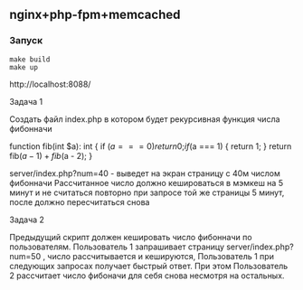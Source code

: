 ## nginx+php-fpm+memcached

### Запуск
```
make build
make up
```
http://localhost:8088/


Задача 1

Создать файл index.php в котором будет рекурсивная функция числа фибонначи


function fib(int $a): int
{
if ($a === 0) {
return 0;
}
if ($a === 1) {
return 1;
}
return fib($a - 1) + fib($a - 2);
}



server/index.php?num=40 - выведет на экран страницу с 40м числом фибонначи
Рассчитанное число должно кешироваться в мэмкеш на 5 минут и не считаться повторно при запросе той же страницы 5 минут, после должно пересчитаться снова


Задача 2

Предыдущий скрипт должен кешировать число фибонначи по пользователям. Пользователь 1 запрашивает страницу server/index.php?num=50 , число рассчитывается и кешируются, Пользователь 1 при следующих запросах получает быстрый ответ. При этом Пользователь 2 рассчитает число фибоначи для себя снова несмотря на остальных.